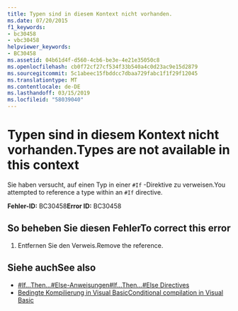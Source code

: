 ```yaml
---
title: Typen sind in diesem Kontext nicht vorhanden.
ms.date: 07/20/2015
f1_keywords:
- bc30458
- vbc30458
helpviewer_keywords:
- BC30458
ms.assetid: 04b61d4f-d560-4cb6-be3e-4e21e35050c8
ms.openlocfilehash: cb0f72cf27cf534f33b540a4c0d23ac9e15d2879
ms.sourcegitcommit: 5c1abeec15fbddcc7dbaa729fabc1f1f29f12045
ms.translationtype: MT
ms.contentlocale: de-DE
ms.lasthandoff: 03/15/2019
ms.locfileid: "58039040"
---
```

# <a name="types-are-not-available-in-this-context"></a><span data-ttu-id="1c5dd-102">Typen sind in diesem Kontext nicht vorhanden.</span><span class="sxs-lookup"><span data-stu-id="1c5dd-102">Types are not available in this context</span></span>
<span data-ttu-id="1c5dd-103">Sie haben versucht, auf einen Typ in einer `#If` -Direktive zu verweisen.</span><span class="sxs-lookup"><span data-stu-id="1c5dd-103">You attempted to reference a type within an `#If` directive.</span></span>  
  
 <span data-ttu-id="1c5dd-104">**Fehler-ID:** BC30458</span><span class="sxs-lookup"><span data-stu-id="1c5dd-104">**Error ID:** BC30458</span></span>  
  
## <a name="to-correct-this-error"></a><span data-ttu-id="1c5dd-105">So beheben Sie diesen Fehler</span><span class="sxs-lookup"><span data-stu-id="1c5dd-105">To correct this error</span></span>  
  
1.  <span data-ttu-id="1c5dd-106">Entfernen Sie den Verweis.</span><span class="sxs-lookup"><span data-stu-id="1c5dd-106">Remove the reference.</span></span>  
  
## <a name="see-also"></a><span data-ttu-id="1c5dd-107">Siehe auch</span><span class="sxs-lookup"><span data-stu-id="1c5dd-107">See also</span></span>

- [<span data-ttu-id="1c5dd-108">#If...Then...#Else-Anweisungen</span><span class="sxs-lookup"><span data-stu-id="1c5dd-108">#If...Then...#Else Directives</span></span>](../../visual-basic/language-reference/directives/if-then-else-directives.md)
- [<span data-ttu-id="1c5dd-109">Bedingte Kompilierung in Visual Basic</span><span class="sxs-lookup"><span data-stu-id="1c5dd-109">Conditional compilation in Visual Basic</span></span>](~/docs/visual-basic/programming-guide/program-structure/conditional-compilation.md)
